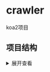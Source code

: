 # crawler
koa2项目

## 项目结构
<details>
<summary>展开查看</summary>
<pre>
<code>
|—— config/ 配置文件
|
|—— public/ 静态资源
|
|—— server/
|   |—— controller/ 控制器
|   |
|   |—— model/ 模型
|   |
|   |—— router/ 路由
|   |
|   |—— schedule/ 定时任务
|   |
|   |—— service/ 服务
|   |
|   |—— util/ 工具库
|   |
|   |—— app.js 根组件
|   |—— main.js 项目入口
|
|—— test/ 测试
|
|—— .editorconfig
|
|—— .gitignore
|
|—— babel.config.js
|
|—— CHANGELOG.md 更新日志
|
|—— package.json npm包文件
|
|—— README.md 项目说明
</code>
</pre>
</details>
